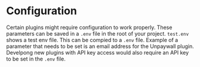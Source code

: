 # Configuration

Certain plugins might require configuration to work properly. These parameters can be saved in a `.env` file in the root of your project. `test.env` shows a test env file.
This can be compied to a `.env` file. Example of a parameter that needs to be set is an email address for the Unpaywall plugin. Develpong new plugins with API key access would also require
an API key to be set in the `.env` file.
